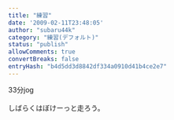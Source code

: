 ```yaml
---
title: "練習"
date: '2009-02-11T23:48:05'
author: "subaru44k"
category: "練習(デフォルト)"
status: "publish"
allowComments: true
convertBreaks: false
entryHash: "b4d5dd3d8842df334a0910d41b4ce2e7"
---
```

33分jog<br>
<br>
しばらくはぼけーっと走ろう。
